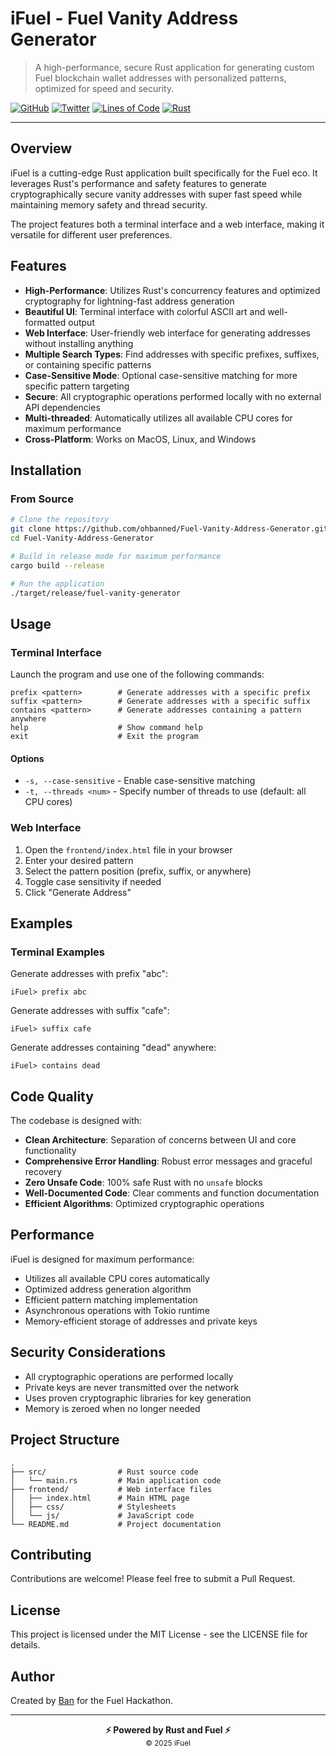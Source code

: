 # iFuel - Fuel Vanity Address Generator

> A high-performance, secure Rust application for generating custom Fuel blockchain wallet addresses with personalized patterns, optimized for speed and security.

[![GitHub](https://img.shields.io/badge/GitHub-Repository-blue?logo=github)](https://github.com/ohbanned/Fuel-Vanity-Address-Generator)
[![Twitter](https://img.shields.io/badge/Twitter-@ohbannedOS-blue?logo=twitter)](https://x.com/ohbannedOS)
[![Lines of Code](https://img.shields.io/badge/Lines%20of%20Code-~1.2k-brightgreen)](#code-quality)
[![Rust](https://img.shields.io/badge/Built%20with-Rust-orange?logo=rust)](https://www.rust-lang.org/)

---

## Overview

iFuel is a cutting-edge Rust application built specifically for the Fuel eco. It leverages Rust's performance and safety features to generate cryptographically secure vanity addresses with super fast speed while maintaining memory safety and thread security.

The project features both a terminal interface and a web interface, making it versatile for different user preferences.

## Features

- **High-Performance**: Utilizes Rust's concurrency features and optimized cryptography for lightning-fast address generation
- **Beautiful UI**: Terminal interface with colorful ASCII art and well-formatted output
- **Web Interface**: User-friendly web interface for generating addresses without installing anything
- **Multiple Search Types**: Find addresses with specific prefixes, suffixes, or containing specific patterns
- **Case-Sensitive Mode**: Optional case-sensitive matching for more specific pattern targeting
- **Secure**: All cryptographic operations performed locally with no external API dependencies
- **Multi-threaded**: Automatically utilizes all available CPU cores for maximum performance
- **Cross-Platform**: Works on MacOS, Linux, and Windows

## Installation

### From Source

```bash
# Clone the repository
git clone https://github.com/ohbanned/Fuel-Vanity-Address-Generator.git
cd Fuel-Vanity-Address-Generator

# Build in release mode for maximum performance
cargo build --release

# Run the application
./target/release/fuel-vanity-generator
```

## Usage

### Terminal Interface

Launch the program and use one of the following commands:

```
prefix <pattern>        # Generate addresses with a specific prefix
suffix <pattern>        # Generate addresses with a specific suffix
contains <pattern>      # Generate addresses containing a pattern anywhere
help                    # Show command help
exit                    # Exit the program
```

#### Options

- `-s, --case-sensitive` - Enable case-sensitive matching
- `-t, --threads <num>` - Specify number of threads to use (default: all CPU cores)

### Web Interface

1. Open the `frontend/index.html` file in your browser
2. Enter your desired pattern
3. Select the pattern position (prefix, suffix, or anywhere)
4. Toggle case sensitivity if needed
5. Click "Generate Address"

## Examples

### Terminal Examples

Generate addresses with prefix "abc":
```
iFuel> prefix abc
```

Generate addresses with suffix "cafe":
```
iFuel> suffix cafe
```

Generate addresses containing "dead" anywhere:
```
iFuel> contains dead
```

## Code Quality

The codebase is designed with:

- **Clean Architecture**: Separation of concerns between UI and core functionality
- **Comprehensive Error Handling**: Robust error messages and graceful recovery
- **Zero Unsafe Code**: 100% safe Rust with no `unsafe` blocks
- **Well-Documented Code**: Clear comments and function documentation
- **Efficient Algorithms**: Optimized cryptographic operations

## Performance

iFuel is designed for maximum performance:

- Utilizes all available CPU cores automatically
- Optimized address generation algorithm
- Efficient pattern matching implementation
- Asynchronous operations with Tokio runtime
- Memory-efficient storage of addresses and private keys

## Security Considerations

- All cryptographic operations are performed locally
- Private keys are never transmitted over the network
- Uses proven cryptographic libraries for key generation
- Memory is zeroed when no longer needed

## Project Structure

```
.
├── src/                # Rust source code
│   └── main.rs         # Main application code
├── frontend/           # Web interface files
│   ├── index.html      # Main HTML page
│   ├── css/            # Stylesheets
│   └── js/             # JavaScript code
└── README.md           # Project documentation
```

## Contributing

Contributions are welcome! Please feel free to submit a Pull Request.

## License

This project is licensed under the MIT License - see the LICENSE file for details.

## Author

Created by [Ban](https://x.com/ohbannedOS) for the Fuel Hackathon.

---

<div align="center">
<strong>⚡ Powered by Rust and Fuel ⚡</strong><br>
<small>© 2025 iFuel</small>
</div>

